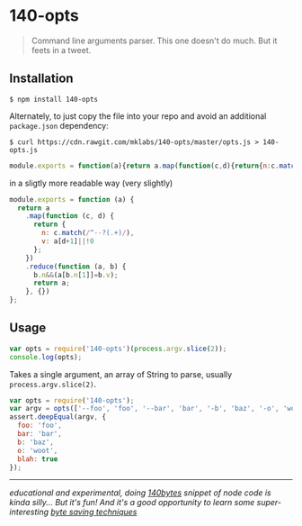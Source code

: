 # 140-opts

> Command line arguments parser. This one doesn't do much. But it feets in a tweet.


## Installation

    $ npm install 140-opts
    
Alternately, to just copy the file into your repo and avoid an additional `package.json` dependency:

    $ curl https://cdn.rawgit.com/mklabs/140-opts/master/opts.js > 140-opts.js
 
```js
module.exports = function(a){return a.map(function(c,d){return{n:c.match(/^--?(.+)/),v:a[d+1]||!0}}).reduce(function(a,b){b.n&&(a[b.n[1]]=b.v);return a},{})}
```

in a sligtly more readable way (very slightly)

```js
module.exports = function (a) {
  return a
    .map(function (c, d) {
      return {
        n: c.match(/^--?(.+)/),
        v: a[d+1]||!0
      };
    })
    .reduce(function (a, b) {
      b.n&&(a[b.n[1]]=b.v);
      return a;
    }, {})
};

```

## Usage

```js
var opts = require('140-opts')(process.argv.slice(2));
console.log(opts);
```

Takes a single argument, an array of String to parse, usually `process.argv.slice(2)`.

```js
var opts = require('140-opts');
var argv = opts(['--foo', 'foo', '--bar', 'bar', '-b', 'baz', '-o', 'woot', '--blah']);
assert.deepEqual(argv, {
  foo: 'foo',
  bar: 'bar',
  b: 'baz',
  o: 'woot',
  blah: true
});
```

---

*educational and experimental, doing [140bytes] snippet of node code
is kinda silly... But it's fun! And it's a good opportunity to learn some
super-interesting [byte saving techniques](https://github.com/jed/140bytes/wiki/Byte-saving-techniques)*

[140bytes]: http://140byt.es/
